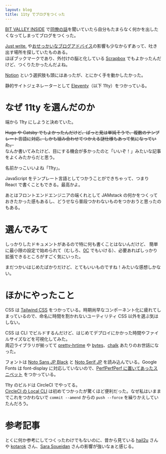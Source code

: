 ```yaml
---
layout: blog
title: 11ty でブログをつくった
---
```


[BIT VALLEY INSIDE](https://atnd.org/groups/bitvalleyinside) で[同僚の話](https://tkdn.github.io/slides/2019-04-17-frontend-learn-and-delegation/dist/)を聞いていたら自分もたまらなく何かを出したくなってしまってブログをつくった。

[Just write.](https://www.sarasoueidan.com/desk/just-write/) や[おせっかいなブログアドバイス](https://daverupert.com/2019/04/some-unsolicited-blogging-advice/)の影響も少なからずあって、吐き出す場所を探していたものある。  
ほぼブックマークであり、外付けの脳と化している [Scrapbox](https://scrapbox.io/uknmr/) でもよかったんだけど、つくりたかったんだよね。

[Notion](https://www.notion.so/) という選択肢も頭にはあったが、とにかく手を動かしたかった。

静的サイトジェネレーターとして [Eleventy](http://11ty.io)（以下 11ty）をつかっている。

# なぜ 11ty を選んだのか

端から 11ty にしようと決めていた。

~~Hugo や Gatsby でもよかったんだけど、ぱっと見は単純そうで、複数のテンプレート言語に対応、しかも組み合わせてつかえる謎仕様もあって気になっていた。~~  
なんか書いてみたけど、目にする機会が多かったのと「いいぞ！」みたいな記事をよくみたからだと思う。

名前かっこいいよね「11ty」。

JavaScript をテンプレート言語としてつかうことができちゃって、つまり React で書くこともできる。最高かよ。

あとはフロントエンドエンジニアの端くれとして JAMstack の何かをつくっておきたかった感もあるし、どうせなら普段つかわないものをつかおうと思ったのもある。

# 選んでみて

しっかりしたドキュメントがあるので特に何も書くことはないんだけど、
簡単に最小限の設定で始められて（むしろ、[0C](https://www.11ty.io/docs/resources/#zero-config) でもいける）、必要あればしっかり拡張できるところがすごく気にいった。

まだつかいはじめたばかりだけど、とてもいいものですね！みたいな感想しかない。

# ほかにやったこと

CSS は [Tailwind CSS](https://tailwindcss.com) をつかっている。時期尚早なコンポーネント化に疲れてしまっているので、命名に時間を割かれないユーティリティ CSS 以外を選ぶ気はしない。

CSS は CLI でビルドするんだけど、はじめてデプロイにかかった時間やファイルサイズなどを可視化してみた。  
周辺ライブラリが揃ってて [pretty-hrtime](https://www.npmjs.com/package/pretty-hrtime) や [bytes](https://www.npmjs.com/package/bytes)、[chalk](https://www.npmjs.com/package/chalk) あたりのお世話になった。

フォントは <span class="font-sans font-bold">[Noto Sans JP Black](https://fonts.google.com/specimen/Noto+Sans+JP)</span> と [Noto Serif JP](https://fonts.google.com/specimen/Noto+Serif+JP) を読み込んでいる。Google Fonts は font-display に対応していないので、[PerfPerfPerf に置いてあったスニペット](https://googlefonts.3perf.com/) をつかっている。

11ty のビルドは CircleCI でやってる。  
[CircleCI の Local CLI](https://circleci.com/docs/2.0/local-cli/) は初めてつかったが驚くほど便利だった。なぜ私はいままでこれをつかわないで `commit --amend` からの `push --force` を繰りかえしていたんだろう。

# 参考記事

とくに何か参考にしてつくったわけでもないのに、昔から見ている [hail2u](https://hail2u.net) さんや [kotarok](http://kotarok.com) さん、[Sara Soueidan](https://www.sarasoueidan.com/) さんの影響が強いなぁと感じる。